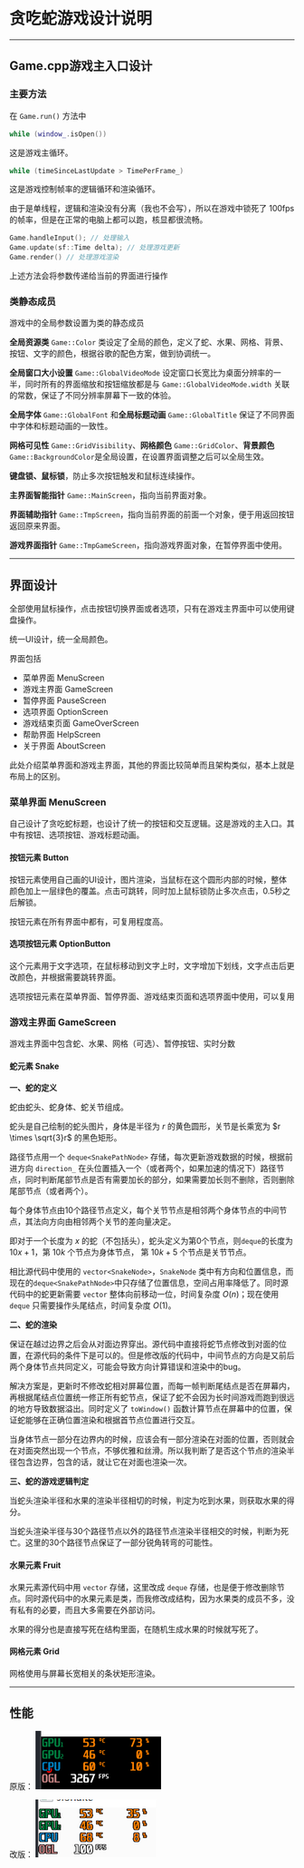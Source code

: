 # 贪吃蛇游戏设计说明

---

## Game.cpp游戏主入口设计

### 主要方法

在 `Game.run()` 方法中
```c++
while (window_.isOpen())
```
这是游戏主循环。
```c++
while (timeSinceLastUpdate > TimePerFrame_)
```
这是游戏控制帧率的逻辑循环和渲染循环。

由于是单线程，逻辑和渲染没有分离（我也不会写），所以在游戏中锁死了 100fps 的帧率，但是在正常的电脑上都可以跑，核显都很流畅。  
```c++
Game.handleInput(); // 处理输入
Game.update(sf::Time delta); // 处理游戏更新
Game.render() // 处理游戏渲染
```
上述方法会将参数传递给当前的界面进行操作

### 类静态成员

游戏中的全局参数设置为类的静态成员

**全局资源类** `Game::Color` 类设定了全局的颜色，定义了蛇、水果、网格、背景、按钮、文字的颜色，根据谷歌的配色方案，做到协调统一。

**全局窗口大小设置** `Game::GlobalVideoMode` 设定窗口长宽比为桌面分辨率的一半，同时所有的界面缩放和按钮缩放都是与 `Game::GlobalVideoMode.width` 关联的常数，保证了不同分辨率屏幕下一致的体验。

**全局字体** `Game::GlobalFont` 和**全局标题动画** `Game::GlobalTitle` 保证了不同界面中字体和标题动画的一致性。

**网格可见性** `Game::GridVisibility`、**网格颜色** `Game::GridColor`、**背景颜色** `Game::BackgroundColor`是全局设置，在设置界面调整之后可以全局生效。

**键盘锁、鼠标锁**，防止多次按钮触发和鼠标连续操作。

**主界面智能指针** `Game::MainScreen`，指向当前界面对象。

**界面辅助指针** `Game::TmpScreen`，指向当前界面的前面一个对象，便于用返回按钮返回原来界面。

**游戏界面指针** `Game::TmpGameScreen`，指向游戏界面对象，在暂停界面中使用。

---

## 界面设计

全部使用鼠标操作，点击按钮切换界面或者选项，只有在游戏主界面中可以使用键盘操作。

统一UI设计，统一全局颜色。

界面包括

- 菜单界面 MenuScreen
- 游戏主界面 GameScreen
- 暂停界面 PauseScreen
- 选项界面 OptionScreen
- 游戏结束页面 GameOverScreen
- 帮助界面 HelpScreen
- 关于界面 AboutScreen

此处介绍菜单界面和游戏主界面，其他的界面比较简单而且架构类似，基本上就是布局上的区别。

### 菜单界面 MenuScreen

自己设计了贪吃蛇标题，也设计了统一的按钮和交互逻辑。这是游戏的主入口。其中有按钮、选项按钮、游戏标题动画。

#### 按钮元素 Button

按钮元素使用自己画的UI设计，图片渲染，当鼠标在这个圆形内部的时候，整体颜色加上一层绿色的覆盖。点击可跳转，同时加上鼠标锁防止多次点击，0.5秒之后解锁。

按钮元素在所有界面中都有，可复用程度高。

#### 选项按钮元素 OptionButton

这个元素用于文字选项，在鼠标移动到文字上时，文字增加下划线，文字点击后更改颜色，并根据需要跳转界面。

选项按钮元素在菜单界面、暂停界面、游戏结束页面和选项界面中使用，可以复用

### 游戏主界面 GameScreen

游戏主界面中包含蛇、水果、网格（可选）、暂停按钮、实时分数

#### 蛇元素 Snake

**一、蛇的定义**

蛇由蛇头、蛇身体、蛇关节组成。

蛇头是自己绘制的蛇头图片，身体是半径为 $r$ 的黄色圆形，关节是长乘宽为 $r \times \sqrt{3}r$ 的黑色矩形。

路径节点用一个 `deque<SnakePathNode>` 存储，每次更新游戏数据的时候，根据前进方向 `direction_` 在头位置插入一个（或者两个，如果加速的情况下）路径节点，同时判断尾部节点是否有需要加长的部分，如果需要加长则不删除，否则删除尾部节点（或者两个）。

每个身体节点由10个路径节点定义，每个关节节点是相邻两个身体节点的中间节点，其法向方向由相邻两个关节的差向量决定。

即对于一个长度为 $x$ 的蛇（不包括头），蛇头定义为第0个节点，则`deque`的长度为 $10x + 1$，第 $10k$ 个节点为身体节点， 第 $10k + 5$ 个节点是关节节点。

相比源代码中使用的 `vector<SnakeNode>`，`SnakeNode` 类中有方向和位置信息，而现在的`deque<SnakePathNode>`中只存储了位置信息，空间占用率降低了。同时源代码中的蛇更新需要 `vector` 整体向前移动一位，时间复杂度 $O(n)$；现在使用 `deque` 只需要操作头尾结点，时间复杂度 $O(1)$。

**二、蛇的渲染**

保证在越过边界之后会从对面边界穿出。源代码中直接将蛇节点修改到对面的位置，在源代码的条件下是可以的。但是修改版的代码中，中间节点的方向是又前后两个身体节点共同定义，可能会导致方向计算错误和渲染中的bug。

解决方案是，更新时不修改蛇相对屏幕位置，而每一帧判断尾结点是否在屏幕内，再根据尾结点位置统一修正所有蛇节点，保证了蛇不会因为长时间游戏而跑到很远的地方导致数据溢出。同时定义了 `toWindow()` 函数计算节点在屏幕中的位置，保证蛇能够在正确位置渲染和根据首节点位置进行交互。

当身体节点一部分在边界内的时候，应该会有一部分渲染在对面的位置，否则就会在对面突然出现一个节点，不够优雅和丝滑。所以我判断了是否这个节点的渲染半径包含边界，包含的话，就让它在对面也渲染一次。

**三、蛇的游戏逻辑判定**

当蛇头渲染半径和水果的渲染半径相切的时候，判定为吃到水果，则获取水果的得分。

当蛇头渲染半径与30个路径节点以外的路径节点渲染半径相交的时候，判断为死亡。这里的30个路径节点保证了一部分锐角转弯的可能性。

#### 水果元素 Fruit

水果元素源代码中用 `vector` 存储，这里改成 `deque` 存储，也是便于修改删除节点。同时源代码中的水果元素是类，而我修改成结构，因为水果类的成员不多，没有私有的必要，而且大多需要在外部访问。

水果的得分也是直接写死在结构里面，在随机生成水果的时候就写死了。

#### 网格元素 Grid

网格使用与屏幕长宽相关的条状矩形渲染。

---

## 性能

原版：
![占用率](image/原版的占用率.png "原版的占用率")

改版：
![占用率2](image/改版的占用率.png "改版的占用率")